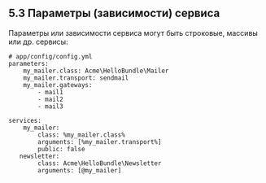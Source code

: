 ## 5.3 Параметры (зависимости) сервиса

Параметры или зависимости сервиса могут быть строковые, массивы или др. сервисы:
```
# app/config/config.yml
parameters:
    my_mailer.class: Acme\HelloBundle\Mailer
    my_mailer.transport: sendmail
    my_mailer.gateways:
        - mail1
        - mail2
        - mail3
        
services:
    my_mailer:
        class: %my_mailer.class%
        arguments: [%my_mailer.transport%]
        public: false
   newsletter:
        class: Acme\HelloBundle\Newsletter
        arguments: [@my_mailer]
```